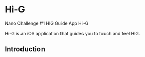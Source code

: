 # Hi-G
Nano Challenge #1 HIG Guide App Hi-G

Hi-G is an iOS application that guides you to touch and feel HIG.

## Introduction
